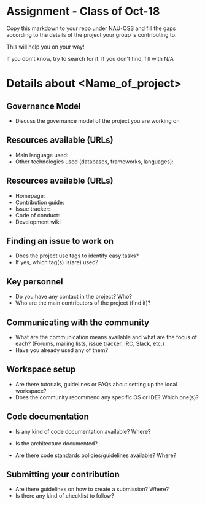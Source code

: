 # Assignment - Class of Oct-18

Copy this markdown to your repo under NAU-OSS and fill the gaps according to the details of the project your group is contributing to.

This will help you on your way!

If you don't know, try to search for it. If you don't find, fill with N/A

# Details about <Name_of_project>

## Governance Model

  * Discuss the governance model of the project you are working on


## Resources available (URLs)

  * Main language used:
  * Other technologies used (databases, frameworks, languages):

## Resources available (URLs)

  * Homepage:
  * Contribution guide:
  * Issue tracker:
  * Code of conduct: 
  * Development wiki

## Finding an issue to work on
  
  * Does the project use tags to identify easy tasks?
  * If yes, which tag(s) is(are) used?
  
## Key personnel

  * Do you have any contact in the project? Who?
  * Who are the main contributors of the project (find it)?
  
## Communicating with the community
  
  * What are the communication means available and what are the focus of each? (Forums, mailing lists, issue tracker, IRC, Slack, etc.)
  * Have you already used any of them?

## Workspace setup

  * Are there tutorials, guidelines or FAQs about setting up the local workspace?
  * Does the community recommend any specific OS or IDE? Which one(s)?

## Code documentation
  
   * Is any kind of code documentation available? Where?
    
   * Is the architecture documented?
   * Are there code standards policies/guidelines available? Where?
    
## Submitting your contribution

  * Are there guidelines on how to create a submission? Where?
  * Is there any kind of checklist to follow?

    
